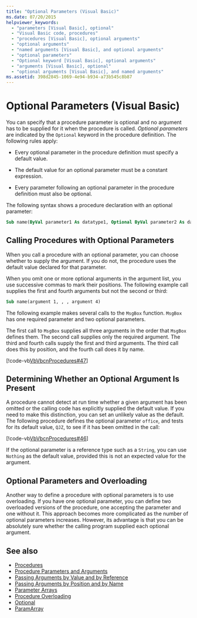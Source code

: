 ```yaml
---
title: "Optional Parameters (Visual Basic)"
ms.date: 07/20/2015
helpviewer_keywords: 
  - "parameters [Visual Basic], optional"
  - "Visual Basic code, procedures"
  - "procedures [Visual Basic], optional arguments"
  - "optional arguments"
  - "named arguments [Visual Basic], and optional arguments"
  - "optional parameters"
  - "Optional keyword [Visual Basic], optional arguments"
  - "arguments [Visual Basic], optional"
  - "optional arguments [Visual Basic], and named arguments"
ms.assetid: 398d2845-1069-4e94-b934-a73b545c8b87
---
```

# Optional Parameters (Visual Basic)
You can specify that a procedure parameter is optional and no argument has to be supplied for it when the procedure is called. *Optional parameters* are indicated by the `Optional` keyword in the procedure definition. The following rules apply:  
  
-   Every optional parameter in the procedure definition must specify a default value.  
  
-   The default value for an optional parameter must be a constant expression.  
  
-   Every parameter following an optional parameter in the procedure definition must also be optional.  
  
 The following syntax shows a procedure declaration with an optional parameter:  
  
```vb  
Sub name(ByVal parameter1 As datatype1, Optional ByVal parameter2 As datatype2 = defaultvalue)  
```  
  
## Calling Procedures with Optional Parameters  
 When you call a procedure with an optional parameter, you can choose whether to supply the argument. If you do not, the procedure uses the default value declared for that parameter.  
  
 When you omit one or more optional arguments in the argument list, you use successive commas to mark their positions. The following example call supplies the first and fourth arguments but not the second or third:  
  
```vb  
Sub name(argument 1, , , argument 4)  
```  
  
 The following example makes several calls to the `MsgBox` function. `MsgBox` has one required parameter and two optional parameters.  
  
 The first call to `MsgBox` supplies all three arguments in the order that `MsgBox` defines them. The second call supplies only the required argument. The third and fourth calls supply the first and third arguments. The third call does this by position, and the fourth call does it by name.  
  
 [!code-vb[VbVbcnProcedures#47](./codesnippet/VisualBasic/optional-parameters_1.vb)]  
  
## Determining Whether an Optional Argument Is Present  
 A procedure cannot detect at run time whether a given argument has been omitted or the calling code has explicitly supplied the default value. If you need to make this distinction, you can set an unlikely value as the default. The following procedure defines the optional parameter `office`, and tests for its default value, `QJZ`, to see if it has been omitted in the call:  
  
 [!code-vb[VbVbcnProcedures#46](./codesnippet/VisualBasic/optional-parameters_2.vb)]  
  
 If the optional parameter is a reference type such as a `String`, you can use `Nothing` as the default value, provided this is not an expected value for the argument.  
  
## Optional Parameters and Overloading  
 Another way to define a procedure with optional parameters is to use overloading. If you have one optional parameter, you can define two overloaded versions of the procedure, one accepting the parameter and one without it. This approach becomes more complicated as the number of optional parameters increases. However, its advantage is that you can be absolutely sure whether the calling program supplied each optional argument.  
  
## See also
- [Procedures](./index.md)
- [Procedure Parameters and Arguments](./procedure-parameters-and-arguments.md)
- [Passing Arguments by Value and by Reference](./passing-arguments-by-value-and-by-reference.md)
- [Passing Arguments by Position and by Name](./passing-arguments-by-position-and-by-name.md)
- [Parameter Arrays](./parameter-arrays.md)
- [Procedure Overloading](./procedure-overloading.md)
- [Optional](../../../../visual-basic/language-reference/modifiers/optional.md)
- [ParamArray](../../../../visual-basic/language-reference/modifiers/paramarray.md)
